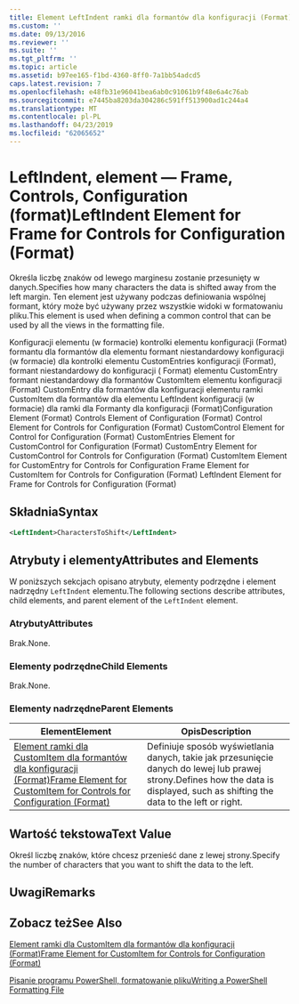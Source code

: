 ```yaml
---
title: Element LeftIndent ramki dla formantów dla konfiguracji (Format) | Dokumentacja firmy Microsoft
ms.custom: ''
ms.date: 09/13/2016
ms.reviewer: ''
ms.suite: ''
ms.tgt_pltfrm: ''
ms.topic: article
ms.assetid: b97ee165-f1bd-4360-8ff0-7a1bb54adcd5
caps.latest.revision: 7
ms.openlocfilehash: e48fb31e96041bea6ab0c91061b9f48e6a4c76ab
ms.sourcegitcommit: e7445ba8203da304286c591ff513900ad1c244a4
ms.translationtype: MT
ms.contentlocale: pl-PL
ms.lasthandoff: 04/23/2019
ms.locfileid: "62065652"
---
```

# <a name="leftindent-element-for-frame-for-controls-for-configuration-format"></a><span data-ttu-id="2c009-102">LeftIndent, element — Frame, Controls, Configuration (format)</span><span class="sxs-lookup"><span data-stu-id="2c009-102">LeftIndent Element for Frame for Controls for Configuration (Format)</span></span>

<span data-ttu-id="2c009-103">Określa liczbę znaków od lewego marginesu zostanie przesunięty w danych.</span><span class="sxs-lookup"><span data-stu-id="2c009-103">Specifies how many characters the data is shifted away from the left margin.</span></span> <span data-ttu-id="2c009-104">Ten element jest używany podczas definiowania wspólnej formant, który może być używany przez wszystkie widoki w formatowaniu pliku.</span><span class="sxs-lookup"><span data-stu-id="2c009-104">This element is used when defining a common control that can be used by all the views in the formatting file.</span></span>

<span data-ttu-id="2c009-105">Konfiguracji elementu (w formacie) kontrolki elementu konfiguracji (Format) formantu dla formantów dla elementu formant niestandardowy konfiguracji (w formacie) dla kontrolki elementu CustomEntries konfiguracji (Format), formant niestandardowy do konfiguracji ( Format) elementu CustomEntry formant niestandardowy dla formantów CustomItem elementu konfiguracji (Format) CustomEntry dla formantów dla konfiguracji elementu ramki CustomItem dla formantów dla elementu LeftIndent konfiguracji (w formacie) dla ramki dla Formanty dla konfiguracji (Format)</span><span class="sxs-lookup"><span data-stu-id="2c009-105">Configuration Element (Format) Controls Element of Configuration (Format) Control Element for Controls for Configuration (Format) CustomControl Element for Control for Configuration (Format) CustomEntries Element for CustomControl for Configuration (Format) CustomEntry Element for CustomControl for Controls for Configuration (Format) CustomItem Element for CustomEntry for Controls for Configuration Frame Element for CustomItem for Controls for Configuration (Format) LeftIndent Element for Frame for Controls for Configuration (Format)</span></span>

## <a name="syntax"></a><span data-ttu-id="2c009-106">Składnia</span><span class="sxs-lookup"><span data-stu-id="2c009-106">Syntax</span></span>

```xml
<LeftIndent>CharactersToShift</LeftIndent>
```

## <a name="attributes-and-elements"></a><span data-ttu-id="2c009-107">Atrybuty i elementy</span><span class="sxs-lookup"><span data-stu-id="2c009-107">Attributes and Elements</span></span>

<span data-ttu-id="2c009-108">W poniższych sekcjach opisano atrybuty, elementy podrzędne i element nadrzędny `LeftIndent` elementu.</span><span class="sxs-lookup"><span data-stu-id="2c009-108">The following sections describe attributes, child elements, and parent element of the `LeftIndent` element.</span></span>

### <a name="attributes"></a><span data-ttu-id="2c009-109">Atrybuty</span><span class="sxs-lookup"><span data-stu-id="2c009-109">Attributes</span></span>

<span data-ttu-id="2c009-110">Brak.</span><span class="sxs-lookup"><span data-stu-id="2c009-110">None.</span></span>

### <a name="child-elements"></a><span data-ttu-id="2c009-111">Elementy podrzędne</span><span class="sxs-lookup"><span data-stu-id="2c009-111">Child Elements</span></span>

<span data-ttu-id="2c009-112">Brak.</span><span class="sxs-lookup"><span data-stu-id="2c009-112">None.</span></span>

### <a name="parent-elements"></a><span data-ttu-id="2c009-113">Elementy nadrzędne</span><span class="sxs-lookup"><span data-stu-id="2c009-113">Parent Elements</span></span>

|<span data-ttu-id="2c009-114">Element</span><span class="sxs-lookup"><span data-stu-id="2c009-114">Element</span></span>|<span data-ttu-id="2c009-115">Opis</span><span class="sxs-lookup"><span data-stu-id="2c009-115">Description</span></span>|
|-------------|-----------------|
|[<span data-ttu-id="2c009-116">Element ramki dla CustomItem dla formantów dla konfiguracji (Format)</span><span class="sxs-lookup"><span data-stu-id="2c009-116">Frame Element for CustomItem for Controls for Configuration (Format)</span></span>](./frame-element-for-customitem-for-controls-for-configuration-format.md)|<span data-ttu-id="2c009-117">Definiuje sposób wyświetlania danych, takie jak przesunięcie danych do lewej lub prawej strony.</span><span class="sxs-lookup"><span data-stu-id="2c009-117">Defines how the data is displayed, such as shifting the data to the left or right.</span></span>|

## <a name="text-value"></a><span data-ttu-id="2c009-118">Wartość tekstowa</span><span class="sxs-lookup"><span data-stu-id="2c009-118">Text Value</span></span>

<span data-ttu-id="2c009-119">Określ liczbę znaków, które chcesz przenieść dane z lewej strony.</span><span class="sxs-lookup"><span data-stu-id="2c009-119">Specify the number of characters that you want to shift the data to the left.</span></span>

## <a name="remarks"></a><span data-ttu-id="2c009-120">Uwagi</span><span class="sxs-lookup"><span data-stu-id="2c009-120">Remarks</span></span>

## <a name="see-also"></a><span data-ttu-id="2c009-121">Zobacz też</span><span class="sxs-lookup"><span data-stu-id="2c009-121">See Also</span></span>

[<span data-ttu-id="2c009-122">Element ramki dla CustomItem dla formantów dla konfiguracji (Format)</span><span class="sxs-lookup"><span data-stu-id="2c009-122">Frame Element for CustomItem for Controls for Configuration (Format)</span></span>](./frame-element-for-customitem-for-controls-for-configuration-format.md)

[<span data-ttu-id="2c009-123">Pisanie programu PowerShell, formatowanie pliku</span><span class="sxs-lookup"><span data-stu-id="2c009-123">Writing a PowerShell Formatting File</span></span>](./writing-a-powershell-formatting-file.md)
